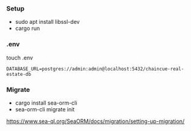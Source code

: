 ### Setup

- sudo apt install libssl-dev
- cargo run

### .env

touch .env

```
DATABASE_URL=postgres://admin:admin@localhost:5432/chaincue-real-estate-db
```

### Migrate

- cargo install sea-orm-cli
- sea-orm-cli migrate init

https://www.sea-ql.org/SeaORM/docs/migration/setting-up-migration/
